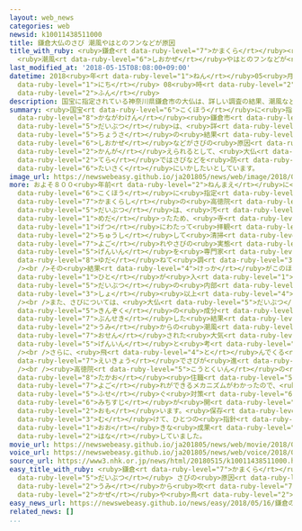 ```yaml
---
layout: web_news
categories: web
newsid: k10011438511000
title: 鎌倉大仏のさび 潮風やはとのフンなどが原因
title_with_ruby: <ruby>鎌倉<rt data-ruby-level="7">かまくら</rt></ruby><ruby>大仏<rt data-ruby-level="5">だいぶつ</rt></ruby>のさび
  <ruby>潮風<rt data-ruby-level="6">しおかぜ</rt></ruby>やはとのフンなどが<ruby>原因<rt data-ruby-level="5">げんいん</rt></ruby>
last_modified_at: '2018-05-15T08:08:00+09:00'
datetime: 2018<ruby>年<rt data-ruby-level="1">ねん</rt></ruby>05<ruby>月<rt data-ruby-level="1">がつ</rt></ruby>15<ruby>日<rt
  data-ruby-level="1">にち</rt></ruby> 08<ruby>時<rt data-ruby-level="2">じ</rt></ruby>08<ruby>分<rt
  data-ruby-level="2">ふん</rt></ruby>
description: 国宝に指定されている神奈川県鎌倉市の大仏は、詳しい調査の結果、潮風などがさびの原因になっていると考えられるとして、大仏のある寺ではさびなどを防ぐ対策にいかしたいとしています。
summary: <ruby>国宝<rt data-ruby-level="6">こくほう</rt></ruby>に<ruby>指定<rt data-ruby-level="3">してい</rt></ruby>されている<ruby>神奈川県<rt
  data-ruby-level="8">かながわけん</rt></ruby><ruby>鎌倉市<rt data-ruby-level="7">かまくらし</rt></ruby>の<ruby>大仏<rt
  data-ruby-level="5">だいぶつ</rt></ruby>は、<ruby>詳<rt data-ruby-level="7">くわ</rt></ruby>しい<ruby>調査<rt
  data-ruby-level="5">ちょうさ</rt></ruby>の<ruby>結果<rt data-ruby-level="4">けっか</rt></ruby>、<ruby>潮風<rt
  data-ruby-level="6">しおかぜ</rt></ruby>などがさびの<ruby>原因<rt data-ruby-level="5">げんいん</rt></ruby>になっていると<ruby>考<rt
  data-ruby-level="2">かんが</rt></ruby>えられるとして、<ruby>大仏<rt data-ruby-level="5">だいぶつ</rt></ruby>のある<ruby>寺<rt
  data-ruby-level="2">てら</rt></ruby>ではさびなどを<ruby>防<rt data-ruby-level="5">ふせ</rt></ruby>ぐ<ruby>対策<rt
  data-ruby-level="6">たいさく</rt></ruby>にいかしたいとしています。
image_url: https://newswebeasy.github.io/ja201805/news/web/image/2018/05/15/K10011438511_1805150805_1805150808_01_03.jpg
more: およそ８００<ruby>年前<rt data-ruby-level="2">ねんまえ</rt></ruby>に<ruby>造<rt data-ruby-level="5">つく</rt></ruby>られ<ruby>国宝<rt
  data-ruby-level="6">こくほう</rt></ruby>に<ruby>指定<rt data-ruby-level="3">してい</rt></ruby>されている<ruby>鎌倉市<rt
  data-ruby-level="7">かまくらし</rt></ruby>の<ruby>高徳院<rt data-ruby-level="5">こうとくいん</rt></ruby>の<ruby>大仏<rt
  data-ruby-level="5">だいぶつ</rt></ruby>は、<ruby>汚<rt data-ruby-level="7">よご</rt></ruby>れやさびが<ruby>目立<rt
  data-ruby-level="1">めだ</rt></ruby>ったため、<ruby>寺<rt data-ruby-level="2">てら</rt></ruby>はおととし、２か<ruby>月<rt
  data-ruby-level="1">げつ</rt></ruby>にわたって<ruby>拝観<rt data-ruby-level="6">はいかん</rt></ruby>を<ruby>中止<rt
  data-ruby-level="2">ちゅうし</rt></ruby>して<ruby>清掃<rt data-ruby-level="7">せいそう</rt></ruby>するとともに、<ruby>汚<rt
  data-ruby-level="7">よご</rt></ruby>れやさびの<ruby>実態<rt data-ruby-level="5">じったい</rt></ruby>や<ruby>原因<rt
  data-ruby-level="5">げんいん</rt></ruby>を<ruby>専門家<rt data-ruby-level="6">せんもんか</rt></ruby>に<ruby>委<rt
  data-ruby-level="8">ゆだ</rt></ruby>ねて<ruby>調<rt data-ruby-level="3">しら</rt></ruby>べました。<br
  /><br />その<ruby>結果<rt data-ruby-level="4">けっか</rt></ruby>がこのほどまとまったもので、<ruby>人<rt
  data-ruby-level="1">ひと</rt></ruby>が<ruby>入<rt data-ruby-level="1">い</rt></ruby>れる<ruby>大仏<rt
  data-ruby-level="5">だいぶつ</rt></ruby>の<ruby>内部<rt data-ruby-level="3">ないぶ</rt></ruby>には１００か<ruby>所<rt
  data-ruby-level="3">しょ</rt></ruby><ruby>以上<rt data-ruby-level="4">いじょう</rt></ruby>、ガムがこびりついていたということです。<br
  /><br />また、さびについては、<ruby>大仏<rt data-ruby-level="5">だいぶつ</rt></ruby>の<ruby>金属<rt
  data-ruby-level="5">きんぞく</rt></ruby>の<ruby>成分<rt data-ruby-level="4">せいぶん</rt></ruby>を<ruby>分析<rt
  data-ruby-level="7">ぶんせき</rt></ruby>した<ruby>結果<rt data-ruby-level="4">けっか</rt></ruby>、<ruby>海<rt
  data-ruby-level="2">うみ</rt></ruby>からの<ruby>潮風<rt data-ruby-level="6">しおかぜ</rt></ruby>やはとのフン、それに<ruby>汚染<rt
  data-ruby-level="7">おせん</rt></ruby>された<ruby>大気<rt data-ruby-level="1">たいき</rt></ruby>が<ruby>原因<rt
  data-ruby-level="5">げんいん</rt></ruby>と<ruby>考<rt data-ruby-level="2">かんが</rt></ruby>えられるということです。<br
  /><br />さらに、<ruby>飛<rt data-ruby-level="4">と</rt></ruby>んでくる<ruby>砂<rt data-ruby-level="6">すな</rt></ruby>の<ruby>影響<rt
  data-ruby-level="7">えいきょう</rt></ruby>でさびが<ruby>進<rt data-ruby-level="3">すす</rt></ruby>んでいくこともわかったということです。<br
  /><br /><ruby>高徳院<rt data-ruby-level="5">こうとくいん</rt></ruby>の<ruby>佐藤<rt data-ruby-level="7">さとう</rt></ruby><ruby>孝雄<rt
  data-ruby-level="8">たかお</rt></ruby><ruby>住職<rt data-ruby-level="5">じゅうしょく</rt></ruby>は「さびや<ruby>汚<rt
  data-ruby-level="7">よご</rt></ruby>れができるメカニズムがわかったので、<ruby>今後<rt data-ruby-level="2">こんご</rt></ruby>、<ruby>防<rt
  data-ruby-level="5">ふせ</rt></ruby>ぐ<ruby>対策<rt data-ruby-level="6">たいさく</rt></ruby>の<ruby>道筋<rt
  data-ruby-level="6">みちすじ</rt></ruby>が<ruby>開<rt data-ruby-level="3">あ</rt></ruby>けてきたと<ruby>思<rt
  data-ruby-level="2">おも</rt></ruby>います。<ruby>保存<rt data-ruby-level="6">ほぞん</rt></ruby>に<ruby>向<rt
  data-ruby-level="3">む</rt></ruby>けて、ひとつの<ruby>指針<rt data-ruby-level="6">ししん</rt></ruby>ができたことが<ruby>大<rt
  data-ruby-level="1">おお</rt></ruby>きな<ruby>成果<rt data-ruby-level="4">せいか</rt></ruby>です」と<ruby>話<rt
  data-ruby-level="2">はな</rt></ruby>していました。
movie_url: https://newswebeasy.github.io/ja201805/news/web/movie/2018/05/15/k10011438511_201805150805_201805150805.mp4
voice_url: https://newswebeasy.github.io/ja201805/news/web/voice/2018/05/15/k10011438511_201805150805_201805150805.mp3
source_url: https://www3.nhk.or.jp/news/html/20180515/k10011438511000.html
easy_title_with_ruby: <ruby>鎌倉<rt data-ruby-level="7">かまくら</rt></ruby>の<ruby>大仏<rt
  data-ruby-level="5">だいぶつ</rt></ruby> さびの<ruby>原因<rt data-ruby-level="5">げんいん</rt></ruby>は<ruby>海<rt
  data-ruby-level="2">うみ</rt></ruby>から<ruby>吹<rt data-ruby-level="7">ふ</rt></ruby>く<ruby>風<rt
  data-ruby-level="2">かぜ</rt></ruby>や<ruby>鳥<rt data-ruby-level="2">とり</rt></ruby>のふん
easy_news_url: https://newswebeasy.github.io/news/easy/2018/05/16/鎌倉の大仏-さびの原因は海から吹く風や鳥のふん
related_news: []
...
```

